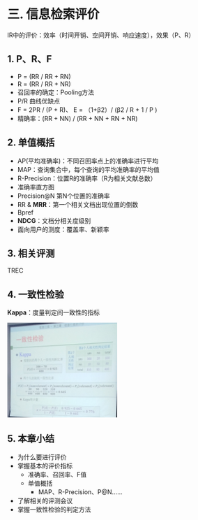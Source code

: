 # 三. 信息检索评价

IR中的评价：效率（时间开销、空间开销、响应速度），效果（P、R）

## 1. P、R、F
- P = (RR / RR + RN) 
- R = (RR / RR + NR) 
- 召回率的确定：Pooling方法
- P/R 曲线优缺点
- F = 2PR / (P + R)、 E = （1+&beta;2）/ (&beta;2 / R + 1 / P )
- 精确率：(RR + NN) / (RR + NN + RN + NR)

## 2. 单值概括
- AP(平均准确率)：不同召回率点上的准确率进行平均
- MAP：查询集合中，每个查询的平均准确率的平均值
- R-Precision：位置R的准确率（R为相关文献总数）
- 准确率直方图
- Precision@N 第N个位置的准确率
- RR & **MRR**：第一个相关文档出现位置的倒数
- Bpref
- **NDCG**：文档分相关度级别
- 面向用户的测度：覆盖率、新颖率

## 3. 相关评测
TREC

## 4. 一致性检验
**Kappa**：度量判定间一致性的指标

<img src="../image/3_4.jpg" width="50%" height="50%">

## 5. 本章小结
- 为什么要进行评价
- 掌握基本的评价指标
	- 准确率、召回率、F值
	- 单值概括
		- MAP、R-Precision、P@N......
- 了解相关的评测会议
- 掌握一致性检验的判定方法
